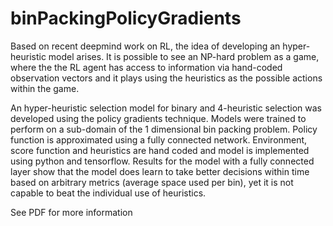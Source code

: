 # binPackingPolicyGradients

Based on recent deepmind work on RL, the idea of developing an hyper-heuristic model arises. It is possible to see an NP-hard problem as a game, where the the RL agent has access to information via hand-coded observation vectors and it plays using the heuristics as the possible actions within the game.


An hyper-heuristic selection model for binary and 4-heuristic selection was developed using the policy gradients technique. Models were trained to perform on a sub-domain of the 1 dimensional bin packing problem. Policy function is approximated using a fully connected network. Environment, score function and heuristics are hand coded and model is implemented using python and tensorflow. Results for the model with a fully connected layer show that the model does learn to take better decisions within time based on arbitrary metrics (average space used per bin), yet it is not capable to beat the individual use of heuristics.

See PDF for more information
